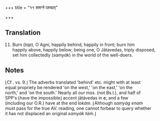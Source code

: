 +++
title = "११ शमग्ने पश्चात्"

+++
## Translation
11. Burn (*tap*), O Agni, happily behind, happily in front; burn him  
happily above, happily below; being one, O Jātavedas, triply disposed,  
set him collectedly (*samyák*) in the world of the well-doers.

## Notes
  
  
  
  
  
⌊Cf . vs. 9.⌋ The adverbs translated 'behind' etc. might with at least  
equal propriety be rendered 'on the west,' 'on the east,' 'on the  
north,' and 'on the south.' Nearly all our mss. (not Bs.I.), and half of  
SPP's ⌊have the impossible⌋ accent jātávedas in **c**; and a few  
(including our O.R.) have at the end *lokám*. ⌊Although *samyág enaṁ*  
must pass for the true AV. reading, one cannot forbear to query whether  
it has not displaced an original *samyák táṁ*.⌋
